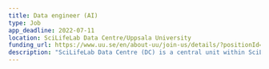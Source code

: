 ```yaml
---
title: Data engineer (AI)
type: Job
app_deadline: 2022-07-11
location: SciLifeLab Data Centre/Uppsala University
funding_url: https://www.uu.se/en/about-uu/join-us/details/?positionId=511375
description: "SciLifeLab Data Centre (DC) is a central unit within SciLifeLab with responsibility for IT- and data management issues. DC also serves the SciLifeLab and the Data Driven Life Science (DDLS) research program. We seek a motivated and knowledgeable data engineer for the AI model sharing platform, which will serve both national infrastructure users and researchers through the Data Driven Life Science (DDLS) data platform. The candidate will work with systems for AI modeling and the deployment of models. They will be expected to interact with research groups and assist with developing technical solutions and infrastructure for AI modeling and sharing of models."
---
```

